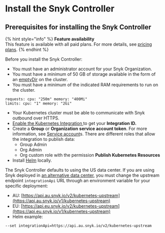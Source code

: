# Install the Snyk Controller

## Prerequisites for installing the Snyk Controller

{% hint style="info" %}
**Feature availability**\
This feature is available with all paid plans. For more details, see [pricing plans](https://snyk.io/plans/).
{% endhint %}

Before you install the Snyk Controller:

* You must have an administrator account for your Snyk Organization.
* You must have a minimum of 50 GB of storage available in the form of an [emptyDir](https://kubernetes.io/docs/concepts/storage/volumes/#emptydir) on the cluster.
* You must have a minimum of the indicated RAM requirements to run on the cluster.

```
requests: cpu: "250m" memory: "400Mi"
limits: cpu: "1" memory: "2Gi"
```

* Your Kubernetes cluster must be able to communicate with Snyk outbound over HTTPS.
* [Enable the Kubernetes Integration ](../overview-of-the-kubernetes-integration/viewing-your-kubernetes-integration-settings.md)to get your **Integration ID.**
* Create a **Group** or **Organization** **service account token**. For more information, see [Service account](../../../../enterprise-setup/service-accounts/)s. There are different roles that allow the integration to publish data:
  * Group Admin
  * Org Admin
  * Org custom role with the permission **Publish Kubernetes Resources**
* Install [Helm](https://helm.sh/docs/intro/install/) locally.

The Snyk Controller defaults to using the US data center. If you are using Snyk deployed in [an alternative data center](../../../../more-info/data-residency-at-snyk.md), you must change the upstream endpoint `integrationApi` URL through an environment variable for your specific deployment:

* AU: [https://api.au.snyk.io/v2/kubernetes-upstream](https://api.au.snyk.io/v1/kubernetes-upstream)
* EU: [https://api.eu.snyk.io/v2/kubernetes-upstream](https://api.eu.snyk.io/v1/kubernetes-upstream)
* Helm example:

```
--set integrationApi=https://api.au.snyk.io/v2/kubernetes-upstream
```
